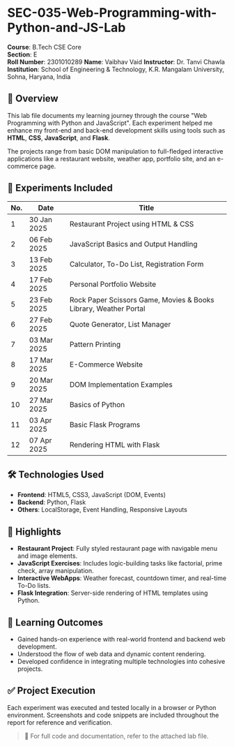 # SEC-035-Web-Programming-with-Python-and-JS-Lab

**Course**: B.Tech CSE Core  
**Section**: E  
**Roll Number**: 2301010289
**Name**: Vaibhav Vaid 
**Instructor**: Dr. Tanvi Chawla  
**Institution**: School of Engineering & Technology, K.R. Mangalam University, Sohna, Haryana, India  

## 📘 Overview

This lab file documents my learning journey through the course "Web Programming with Python and JavaScript". Each experiment helped me enhance my front-end and back-end development skills using tools such as **HTML**, **CSS**, **JavaScript**, and **Flask**.

The projects range from basic DOM manipulation to full-fledged interactive applications like a restaurant website, weather app, portfolio site, and an e-commerce page.

## 📅 Experiments Included

| No. | Date           | Title                                                                 |
|-----|----------------|------------------------------------------------------------------------|
| 1   | 30 Jan 2025    | Restaurant Project using HTML & CSS                                    |
| 2   | 06 Feb 2025    | JavaScript Basics and Output Handling                                  |
| 3   | 13 Feb 2025    | Calculator, To-Do List, Registration Form                              |
| 4   | 17 Feb 2025    | Personal Portfolio Website                                             |
| 5   | 23 Feb 2025    | Rock Paper Scissors Game, Movies & Books Library, Weather Portal       |
| 6   | 27 Feb 2025    | Quote Generator, List Manager                                          |
| 7   | 03 Mar 2025    | Pattern Printing                                                       |
| 8   | 17 Mar 2025    | E-Commerce Website                                                     |
| 9   | 20 Mar 2025    | DOM Implementation Examples                                            |
| 10  | 27 Mar 2025    | Basics of Python                                                       |
| 11  | 03 Apr 2025    | Basic Flask Programs                                                   |
| 12  | 07 Apr 2025    | Rendering HTML with Flask                                              |

## 🛠️ Technologies Used

- **Frontend**: HTML5, CSS3, JavaScript (DOM, Events)
- **Backend**: Python, Flask
- **Others**: LocalStorage, Event Handling, Responsive Layouts

## 📂 Highlights

- **Restaurant Project**: Fully styled restaurant page with navigable menu and image elements.
- **JavaScript Exercises**: Includes logic-building tasks like factorial, prime check, array manipulation.
- **Interactive WebApps**: Weather forecast, countdown timer, and real-time To-Do lists.
- **Flask Integration**: Server-side rendering of HTML templates using Python.

## 📌 Learning Outcomes

- Gained hands-on experience with real-world frontend and backend web development.
- Understood the flow of web data and dynamic content rendering.
- Developed confidence in integrating multiple technologies into cohesive projects.

## ✅ Project Execution

Each experiment was executed and tested locally in a browser or Python environment. Screenshots and code snippets are included throughout the report for reference and verification.


> 📄 For full code and documentation, refer to the attached lab file.
